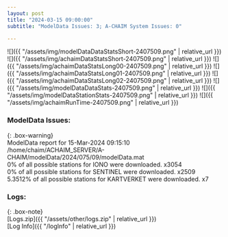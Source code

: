 ```yaml
---
layout: post
title: "2024-03-15 09:00:00"
subtitle: "ModelData Issues: 3; A-CHAIM System Issues: 0"

---
```


![]({{ "/assets/img/modelDataDataStatsShort-2407509.png" | relative_url }})
![]({{ "/assets/img/achaimDataStatsShort-2407509.png" | relative_url }})
![]({{ "/assets/img/achaimDataStatsLong00-2407509.png" | relative_url }})
![]({{ "/assets/img/achaimDataStatsLong01-2407509.png" | relative_url }})
![]({{ "/assets/img/achaimDataStatsLong02-2407509.png" | relative_url }})
![]({{ "/assets/img/modelDataDataStats-2407509.png" | relative_url }})
![]({{ "/assets/img/modelDataStationStats-2407509.png" | relative_url }})
![]({{ "/assets/img/achaimRunTime-2407509.png" | relative_url }})


### ModelData Issues:  
  
{: .box-warning}  
 ModelData report for 15-Mar-2024 09:15:10   
 /home/chaim/ACHAIM_SERVER/A-CHAIM/modelData/2024/075/09/modelData.mat   
 0% of all possible stations for IONO were downloaded. x3054   
 0% of all possible stations for SENTINEL were downloaded. x2509   
 5.3512% of all possible stations for KARTVERKET were downloaded. x7   
  


### Logs:  
  
{: .box-note}  
[Logs.zip]({{ "/assets/other/logs.zip" | relative_url }})  
[Log Info]({{ "/logInfo" | relative_url }})  
